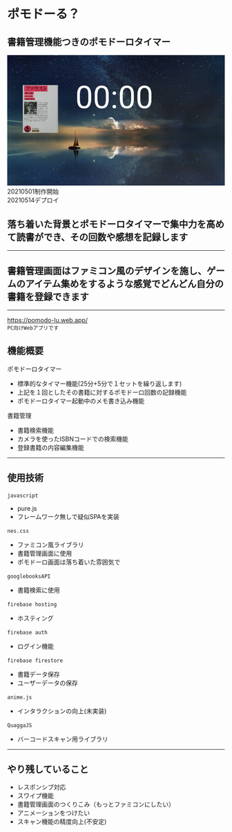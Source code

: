 # ポモドーる？  
## 書籍管理機能つきのポモドーロタイマー
![](./documents/Group1.jpg)
20210501制作開始   
20210514デプロイ
## 落ち着いた背景とポモドーロタイマーで集中力を高めて読書ができ、その回数や感想を記録します
***
## 書籍管理画面はファミコン風のデザインを施し、ゲームのアイテム集めをするような感覚でどんどん自分の書籍を登録できます
***
https://pomodo-lu.web.app/  
`PC向けWebアプリです`
## 機能概要
ポモドーロタイマー
- 標準的なタイマー機能(25分+5分で１セットを繰り返します)
- 上記を１回としたその書籍に対するポモドーロ回数の記録機能
- ポモドーロタイマー起動中のメモ書き込み機能

書籍管理
- 書籍検索機能
- カメラを使ったISBNコードでの検索機能
- 登録書籍の内容編集機能
***
## 使用技術
`javascript`
- pure.js
- フレームワーク無しで疑似SPAを実装  

`nes.css`
- ファミコン風ライブラリ
- 書籍管理画面に使用
- ポモドーロ画面は落ち着いた雰囲気で

`googlebooksAPI`
- 書籍検索に使用

`firebase hosting`
- ホスティング

`firebase auth`
- ログイン機能

`firebase firestore`
- 書籍データ保存
- ユーザーデータの保存

`anime.js`
- インタラクションの向上(未実装)

`QuaggaJS`
- バーコードスキャン用ライブラリ
***

## やり残していること
- レスポンシブ対応
- スワイプ機能
- 書籍管理画面のつくりこみ（もっとファミコンにしたい）
- アニメーションをつけたい
- スキャン機能の精度向上(不安定)